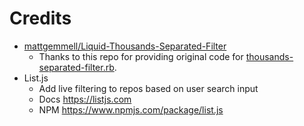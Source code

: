 # Credits

- [mattgemmell/Liquid-Thousands-Separated-Filter](https://github.com/mattgemmell/Liquid-Thousands-Separated-Filter)
    - Thanks to this repo for providing original code for [thousands-separated-filter.rb](/_plugins/thousands-separated-filter.rb).
- List.js
    - Add live filtering to repos based on user search input
    - Docs https://listjs.com
    - NPM https://www.npmjs.com/package/list.js
